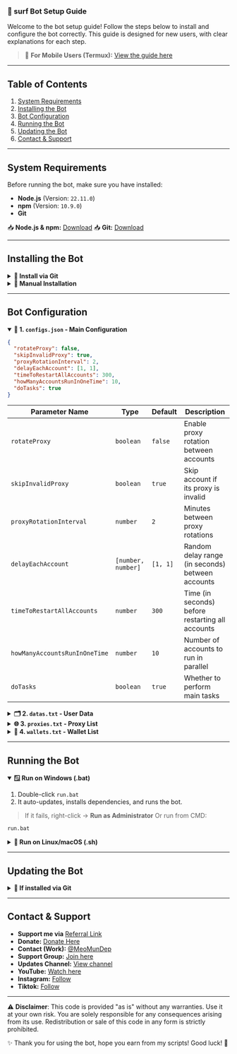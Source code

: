 ### 🚀 surf Bot Setup Guide

Welcome to the bot setup guide! Follow the steps below to install and configure the bot correctly. This guide is designed for new users, with clear explanations for each step.

> 📱 **For Mobile Users (Termux):** [View the guide here](https://github.com/MeoMunDep/Guides-for-using-my-script-on-termux)

---

## Table of Contents

1. [System Requirements](#system-requirements)
2. [Installing the Bot](#installing-the-bot)
3. [Bot Configuration](#bot-configuration)
4. [Running the Bot](#running-the-bot)
5. [Updating the Bot](#updating-the-bot)
6. [Contact & Support](#contact--support)

---

## System Requirements

Before running the bot, make sure you have installed:

- **Node.js** (Version: `22.11.0`)
- **npm** (Version: `10.9.0`)
- **Git**

📥 **Node.js & npm:** [Download](https://t.me/KeoAirDropFreeNe/257/1462)
📥 **Git:** [Download](https://t.me/KeoAirDropFreeNe/257/60831)

---

## Installing the Bot

<details>
<summary><strong>🔧 Install via Git</strong></summary>

```bash
git clone https://github.com/MeoMunDep/surf.git
cd surf
npm install --no-audit --no-fund --prefer-offline --force user-agents axios meo-forkcy-colors meo-forkcy-utils https-proxy-agent socks-proxy-agent
```

</details>

<details>
<summary><strong>🧰 Manual Installation</strong></summary>

1. Download and extract the bot manually.
2. Run the same `npm install` command as above.

</details>

---

## Bot Configuration

<details open>
<summary><strong>📜 1. <code>configs.json</code> - Main Configuration</strong></summary>

```json
{
  "rotateProxy": false,
  "skipInvalidProxy": true,
  "proxyRotationInterval": 2,
  "delayEachAccount": [1, 1],
  "timeToRestartAllAccounts": 300,
  "howManyAccountsRunInOneTime": 10,
  "doTasks": true
}
```

| **Parameter Name**            | **Type**           | **Default** | **Description**                                  |
| ----------------------------- | ------------------ | ----------- | ------------------------------------------------ |
| `rotateProxy`                 | `boolean`          | `false`     | Enable proxy rotation between accounts           |
| `skipInvalidProxy`            | `boolean`          | `true`      | Skip account if its proxy is invalid             |
| `proxyRotationInterval`       | `number`           | `2`         | Minutes between proxy rotations                  |
| `delayEachAccount`            | `[number, number]` | `[1, 1]`    | Random delay range (in seconds) between accounts |
| `timeToRestartAllAccounts`    | `number`           | `300`       | Time (in seconds) before restarting all accounts |
| `howManyAccountsRunInOneTime` | `number`           | `10`        | Number of accounts to run in parallel            |
| `doTasks`                     | `boolean`          | `true`      | Whether to perform main tasks                    |

</details>

<details>
<summary><strong>🗂️ 2. <code>datas.txt</code> - User Data</strong></summary>

📥 [Guide from Telegram]()

```txt
ey...
ey...
ey...
```

</details>

<details>
<summary><strong>🌐 3. <code>proxies.txt</code> - Proxy List</strong></summary>

📥 [Free proxy from Webshare](https://www.webshare.io/?referral_code=4l5kb3glsce7)

```txt
host:port
http://host:port
socks5://user:pass@host:port
...
```

</details>

<details>
<summary><strong>💼 4. <code>wallets.txt</code> - Wallet List</strong></summary>

📥 [Generate wallets here](https://github.com/MeoMunDep/Automatic-Ultimate-Create-Wallets-for-Airdrop)

```txt
0xabc123...
0xdef456...
...
```

</details>

---

## Running the Bot

<details open>
<summary><strong>🪟 Run on Windows (.bat)</strong></summary>

1. Double-click `run.bat`
2. It auto-updates, installs dependencies, and runs the bot.

> If it fails, right-click → **Run as Administrator**
> Or run from CMD:

```cmd
run.bat
```

</details>

<details>
<summary><strong>🐧 Run on Linux/macOS (.sh)</strong></summary>

```bash
chmod +x run.sh
./run.sh
```

</details>

---

## Updating the Bot

<details>
<summary><strong>🔄 If installed via Git</strong></summary>

```bash
cd surf
git pull origin main
npm install
```

</details>

---

## Contact & Support

- **Support me via** [Referral Link](https://www.ask.surf/?refer=MeoMeo0009)
- **Donate:** [Donate Here](https://t.me/KeoAirDropFreeNe/312/27801)
- **Contact (Work):** [@MeoMunDep](https://t.me/MeoMunDep)
- **Support Group:** [Join here](https://t.me/KeoAirDropFreeNe)
- **Updates Channel:** [View channel](https://t.me/KeoAirDropFreeNee)
- **YouTube:** [Watch here](https://www.youtube.com/@keoairdropfreene)
- **Instagram:** [Follow](https://www.instagram.com/meomundep)
- **Tiktok:** [Follow](https://www.tiktok.com/@meomundep)

---

⚠️ **Disclaimer**: This code is provided "as is" without any warranties. Use it at your own risk. You are solely responsible for any consequences arising from its use. Redistribution or sale of this code in any form is strictly prohibited.

✨ Thank you for using the bot, hope you earn from my scripts! Good luck! 🚀

